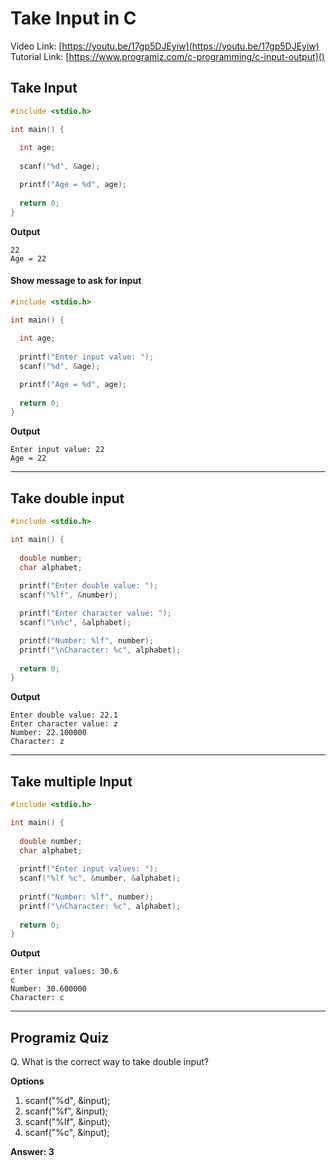 # Take Input in C
Video Link: [https://youtu.be/17gp5DJEyiw](https://youtu.be/17gp5DJEyiw)
Tutorial Link: [https://www.programiz.com/c-programming/c-input-output]()

## Take Input
```c
#include <stdio.h>

int main() {
  
  int age;
  
  scanf("%d", &age);

  printf("Age = %d", age);
  
  return 0;
}
```

**Output**

```
22
Age = 22
```


#### Show message to ask for input

```c
#include <stdio.h>

int main() {
  
  int age;
  
  printf("Enter input value: ");
  scanf("%d", &age);

  printf("Age = %d", age);
  
  return 0;
}
```

**Output**

```
Enter input value: 22
Age = 22
```

---
## Take double input

```c
#include <stdio.h>

int main() {
  
  double number;
  char alphabet;
  
  printf("Enter double value: ");
  scanf("%lf", &number);

  printf("Enter character value: ");
  scanf("\n%c", &alphabet);

  printf("Number: %lf", number);
  printf("\nCharacter: %c", alphabet);
  
  return 0;
}
```

**Output**

```
Enter double value: 22.1
Enter character value: z
Number: 22.100000
Character: z
```

---
## Take multiple Input

```c
#include <stdio.h>

int main() {
  
  double number;
  char alphabet;
  
  printf("Enter input values: ");
  scanf("%lf %c", &number, &alphabet);
  
  printf("Number: %lf", number);
  printf("\nCharacter: %c", alphabet);
  
  return 0;
}
```

**Output**

```
Enter input values: 30.6
c
Number: 30.600000
Character: c
```

---
## Programiz Quiz
Q. What is the correct way to take double input?

**Options**
1. scanf("%d", &input);
2. scanf("%f", &input);
3. scanf("%lf", &input);
4. scanf("%c", &input);

**Answer: 3**